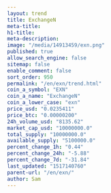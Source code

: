 ```yaml
---
layout: trend
title: ExchangeN
meta-title: 
h1-title: 
meta-description: 
image: "/media/14913459/exn.png"
published: true
allow_search_engine: false
sitemap: false
enable_comment: false
sort_order: 950
permalink: "/en/exn/trend.html"
coin_a_symbol: "EXN"
coin_a_name: "ExchangeN"
coin_a_lower_case: "exn"
price_usd: "0.0235411"
price_btc: "0.00000200"
24h_volume_usd: "8135.62"
market_cap_usd: "10000000.0"
total_supply: "10000000.0"
available_supply: "5100000.0"
percent_change_1h: "0.44"
percent_change_24h: "-5.88"
percent_change_7d: "-31.84"
last_updated: "1517140760"
parent-url: "/en/exn/"
author: Sam
---
```


